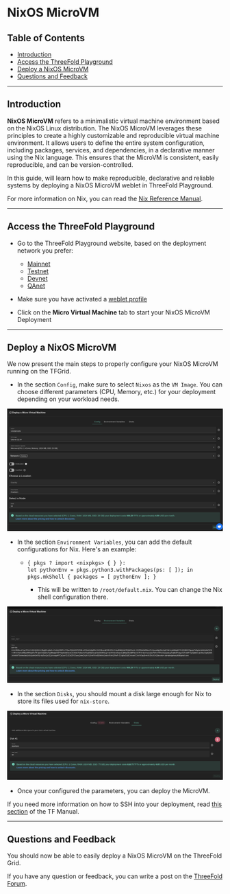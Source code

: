 <h1> NixOS MicroVM </h1>

<h2> Table of Contents </h2>

- [Introduction](#introduction)
- [Access the ThreeFold Playground](#access-the-threefold-playground)
- [Deploy a NixOS MicroVM](#deploy-a-nixos-microvm)
- [Questions and Feedback](#questions-and-feedback)

***

## Introduction

__NixOS MicroVM__ refers to a minimalistic virtual machine environment based on the NixOS Linux distribution.
The NixOS MicroVM leverages these principles to create a highly customizable and reproducible virtual machine environment. It allows users to define the entire system configuration, including packages, services, and dependencies, in a declarative manner using the Nix language. This ensures that the MicroVM is consistent, easily reproducible, and can be version-controlled.

In this guide, will learn how to make reproducible, declarative and reliable systems by deploying a NixOS MicroVM weblet in ThreeFold Playground.

For more information on Nix, you can read the [Nix Reference Manual](https://nixos.org/manual/nix/stable/).

***

## Access the ThreeFold Playground

* Go to the ThreeFold Playground website, based on the deployment network you prefer:
  * [Mainnet](https://playground.grid.tf)
  * [Testnet](https://playground.test.grid.tf)
  * [Devnet](https://playground.dev.grid.tf)
  * [QAnet](https://playground.qa.grid.tf)

* Make sure you have activated a [weblet profile](./wallet_connector.md)

* Click on the **Micro Virtual Machine** tab to start your NixOS MicroVM Deployment

***

## Deploy a NixOS MicroVM

We now present the main steps to properly configure your NixOS MicroVM running on the TFGrid.

* In the section `Config`, make sure to select `Nixos` as the `VM Image`. You can choose different parameters (CPU, Memory, etc.) for your deployment depending on your workload needs. 

![](./img/nxios-micro1.png)

* In the section `Environment Variables`, you can add the default configurations for Nix. Here's an example:
  * ```
    { pkgs ? import <nixpkgs> { } }:
    let pythonEnv = pkgs.python3.withPackages(ps: [ ]); in pkgs.mkShell { packages = [ pythonEnv ]; }
    ```
    * This will be written to `/root/default.nix`. You can change the Nix shell configuration there.

![](./img/nixos-micro2.png)

* In the section `Disks`, you should mount a disk large enough for Nix to store its files used for `nix-store`.
  
![](./img/nixos-micro3.png)

* Once your configured the parameters, you can deploy the MicroVM.

If you need more information on how to SSH into your deployment, read [this section](../getstarted/ssh_guide/ssh_guide.md) of the TF Manual.

***

## Questions and Feedback

You should now be able to easily deploy a NixOS MicroVM on the ThreeFold Grid.

If you have any question or feedback, you can write a post on the [ThreeFold Forum](http://forum.threefold.io/).